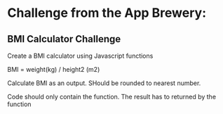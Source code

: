 # Challenge from the App Brewery:

## BMI Calculator Challenge

Create a BMI calculator using Javascript functions

BMI = weight(kg) / height2 (m2)

Calculate BMI as an output. SHould be rounded to nearest number.

Code should only contain the function. The result has to returned by the function

